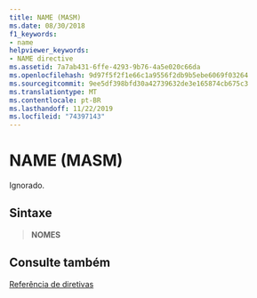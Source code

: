 ```yaml
---
title: NAME (MASM)
ms.date: 08/30/2018
f1_keywords:
- name
helpviewer_keywords:
- NAME directive
ms.assetid: 7a7ab431-6ffe-4293-9b76-4a5e020c66da
ms.openlocfilehash: 9d97f5f2f1e66c1a9556f2db9b5ebe6069f03264
ms.sourcegitcommit: 9ee5df398bfd30a42739632de3e165874cb675c3
ms.translationtype: MT
ms.contentlocale: pt-BR
ms.lasthandoff: 11/22/2019
ms.locfileid: "74397143"
---
```

# <a name="name-masm"></a>NAME (MASM)

Ignorado.

## <a name="syntax"></a>Sintaxe

> **NOMES**

## <a name="see-also"></a>Consulte também

[Referência de diretivas](directives-reference.md)
